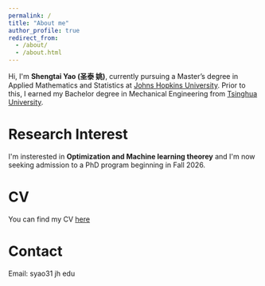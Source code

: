 ```yaml
---
permalink: /
title: "About me"
author_profile: true
redirect_from: 
  - /about/
  - /about.html
---
```


Hi, I'm **Shengtai Yao (圣泰 姚)**, currently pursuing a Master’s degree in Applied Mathematics and Statistics at [Johns Hopkins University](https://www.jhu.edu/). Prior to this, I earned my Bachelor degree in Mechanical Engineering from [Tsinghua University](https://www.tsinghua.edu.cn/en/). 

# Research Interest

I'm insterested in **Optimization and Machine learning theorey** and I'm now seeking admission to a PhD program beginning in Fall 2026.

# CV

You can find my CV [here]()

# Contact

Email: syao31 <at> jh <dot> edu


